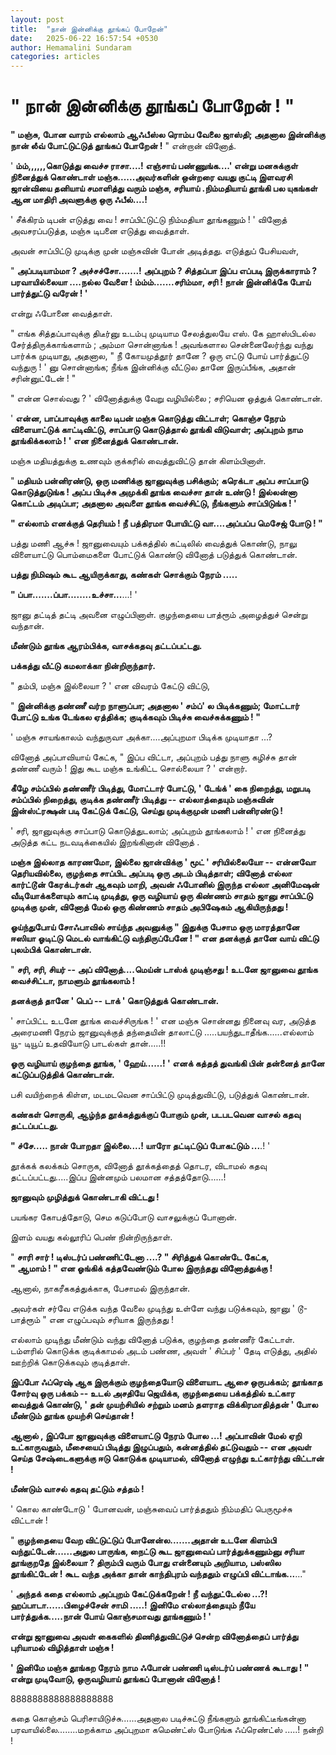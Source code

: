 ```yaml
---
layout: post
title:  "நான் இன்னிக்கு தூங்கப் போறேன்"
date:   2025-06-22 16:57:54 +0530
author: Hemamalini Sundaram
categories: articles
---
```


#  \" நான் இன்னிக்கு தூங்கப் போறேன் ! \" 

**" மஞ்சு, போன வாரம் எல்லாம் ஆஃபீஸ்ல ரொம்ப வேலை ஜாஸ்தி; அதனால இன்னிக்கு நான் லீவ்
போட்டுட்டுத் தூங்கப் போறேன் !** " என்றான் வினோத்.

' **ம்ம்,,,,,,கொடுத்து வைச்ச ராசா....! எஞ்சாய் பண்ணுங்க....' என்று மனசுக்குள்
நினைத்துக் கொண்டாள் மஞ்சு......அவர்களின் ஒன்றரை வயது குட்டி இளவரசி ஜான்வியை தனியாய்
சமாளித்து வரும் மஞ்சு, சரியாய் .நிம்மதியாய் தூங்கி பல யுகங்கள் ஆன மாதிரி அவளுக்கு
ஒரு ஃபீல்....!**

' சீக்கிரம் டிபன் எடுத்து வை ! சாப்பிட்டுட்டு நிம்மதியா தூங்கணும் ! ' வினோத்
அவசரப்படுத்த, மஞ்சு டிபனை எடுத்து வைத்தாள்.

அவன் சாப்பிட்டு முடிக்கு முன் மஞ்சுவின் போன் அடித்தது. எடுத்துப் பேசியவள்,

" **அப்படியாம்மா ? அச்சச்சோ.......! அப்புறம் ? சித்தப்பா இப்ப எப்படி இருக்காராம் ?
பரவாயில்லையா ....நல்ல வேளை ! ம்ம்ம்.......சரிம்மா, சரி ! நான் இன்னிக்கே போய்
பார்த்துட்டு வரேன் ! '**

என்று ஃபோனை வைத்தாள்.

" எங்க சித்தப்பாவுக்கு திடீர்னு உடம்பு முடியாம சேலத்துலயே எஸ். கே ஹாஸ்பிடல்ல
சேர்த்திருக்காங்களாம் ; அம்மா சொன்னாங்க ! அவங்களால சென்னைலேர்ந்து வந்து பார்க்க
முடியாது, அதனால, " நீ கோயமுத்தூர் தானே ? ஒரு எட்டு போய் பார்த்துட்டு வந்துரு ! '
னு சொன்னாங்க; நீங்க இன்னிக்கு வீட்டுல தானே இருப்பீங்க, அதான் சரின்னுட்டேன் ! "

" என்ன சொல்வது ? ' வினோத்துக்கு வேறு வழியில்லை ; சரியென ஒத்துக் கொண்டான்.

' **என்ன, பாப்பாவுக்கு காலை டிபன் மஞ்சு கொடுத்து விட்டாள்; கொஞ்ச நேரம் விளையாட்டுக்
காட்டிவிட்டு, சாப்பாடு கொடுத்தால் தூங்கி விடுவாள்; அப்புறம் நாம தூங்கிக்கலாம் ! ' என
நினைத்துக் கொண்டான்.**

மஞ்சு மதியத்துக்கு உணவும் குக்கரில் வைத்துவிட்டு தான் கிளம்பினாள்.

" **மதியம் பன்னிரண்டு, ஒரு மணிக்கு ஜானுவுக்கு பசிக்கும்; கரெக்டா அப்ப சாப்பாடு
கொடுத்துடுங்க ! அப்ப பிடிச்சு அமுக்கி தூங்க வைச்சா தான் உண்டு ! இல்லன்னா கொட்டம்
அடிப்பா; அதனால அவளை தூங்க வைச்சிட்டு, நீங்களும் சாப்பிடுங்க ! '**

**" எல்லாம் எனக்குத் தெரியம் ! நீ பத்திரமா போயிட்டு வா....அப்பப்ப மெசேஜ் போடு ! "**

பத்து மணி ஆச்சு ! ஜானுவையும் பக்கத்தில் கட்டிலில் வைத்துக் கொண்டு, நாலு விளையாட்டு
பொம்மைகளை போட்டுக் கொண்டு வினோத் படுத்துக் கொண்டான்.

**பத்து நிமிஷம் கூட ஆயிருக்காது, கண்கள் சொக்கும் நேரம் .....**

**" ப்பா.......ப்பா........உச்சா...**...! '

ஜானு தட்டித் தட்டி அவனை எழுப்பினாள். குழந்தையை பாத்ரூம் அழைத்துச் சென்று வந்தான்.

**மீண்டும் தூங்க ஆரம்பிக்க, வாசக்கதவு தட்டப்பட்டது.**

**பக்கத்து வீட்டு கமலாக்கா நின்றிருந்தார்.**

" தம்பி, மஞ்சு இல்லையா ? ' என விவரம் கேட்டு விட்டு,

" **இன்னிக்கு தண்ணீ வர்ற நாளுப்பா; அதனால ' சம்ப்' ல பிடிக்கணும்; மோட்டார் போட்டு உங்க
டேங்கல ஏத்திக்க; குடிக்கவும் பிடிச்சு வைச்சுக்கணும் ! "**

' மஞ்சு சாயங்காலம் வந்துருவா அக்கா....அப்புறமா பிடிக்க முடியாதா ...?

வினோத் அப்பாவியாய் கேட்க, " இப்ப விட்டா, அப்புறம் பத்து நாளு கழிச்சு தான் தண்ணீ வரும்
! இது கூட மஞ்சு உங்கிட்ட சொல்லையா ? ' என்றார்.

**கீழே சம்ப்பில் தண்ணீர் பிடித்து, மோட்டார் போட்டு, ' டேங்க் ' கை நிறைத்து, மறுபடி
சம்ப்பில் நிறைத்து, குடிக்க தண்ணீர் பிடித்து -- எல்லாத்தையும் மஞ்சுவின் இன்ஸ்ட்ரக்ஷன் படி
கேட்டுக் கேட்டு, செய்து முடிக்குமுன் மணி பன்னிரண்டு !**

' சரி, ஜானுவுக்கு சாப்பாடு கொடுத்துடலாம்; அப்புறம் தூங்கலாம் ! ' என நினைத்து
அடுத்த கட்ட நடவடிக்கையில் இறங்கினான் வினோத் .

**மஞ்சு இல்லாத காரணமோ, இல்லை ஜான்விக்கு ' மூட் ' சரியில்லையோ -- என்னவோ
தெரியவில்லை, குழந்தை சாப்பிட அப்படி ஒரு அடம் பிடித்தாள்; வினோத் எல்லா கார்ட்டூன்
கேரக்டர்கள் ஆகவும் மாறி, அவன் ஃபோனில் இருந்த எல்லா அனிமேஷன் வீடியோக்களையும் காட்டி
முடித்து, ஒரு வழியாய் ஒரு கிண்ணம் சாதம் ஜானு சாப்பிட்டு முடிக்கு முன், வினோத் மேல்
ஒரு கிண்ணம் சாதம் அபிஷேகம் ஆகியிருந்தது !**

**ஓய்ந்துபோய் சோஃபாவில் சாய்ந்த அவனுக்கு " இதுக்கு பேசாம ஒரு மாரத்தானே ஈஸியா
ஓடிட்டு மெடல் வாங்கிட்டு வந்திருப்பேனே ! " என தனக்குத் தானே வாய் விட்டு புலம்பிக்
கொண்டான்.**

" **சரி, சரி, சியர் -- அப் வினோத்....மெய்ன் டாஸ்க் முடிஞ்சது ! உடனே ஜானுவை தூங்க
வைச்சிட்டா, நாமளும் தூங்கலாம் !**

**தனக்குத் தானே ' பெப் -- டாக் ' கொடுத்துக் கொண்டான்.**

' சாப்பிட்ட உடனே தூங்க வைச்சிருங்க ! ' என மஞ்சு சொன்னது நினைவு வர, அடுத்த அரைமணி
நேரம் ஜானுவுக்குத் தந்தையின் தாலாட்டு .....பயந்துடாதீங்க......எல்லாம் யூ- டியூப்
உதவியோடு பாடல்கள் தான்.....!!

**ஓரு வழியாய் குழந்தை தூங்க, ' ஹேய்......! ' எனக் கத்தத் துவங்கி பின் தன்னைத் தானே
கட்டுப்படுத்திக் கொண்டான்.**

பசி வயிற்றைக் கிள்ள, மடமடவென சாப்பிட்டு முடித்துவிட்டு, படுத்துக் கொண்டான்.

**கண்கள் சொருகி, ஆழ்ந்த தூக்கத்துக்குப் போகும் முன், படபடவென வாசல் கதவு
தட்டப்பட்டது.**

**" ச்சே..... நான் போறதா இல்லை....! யாரோ தட்டிட்டுப் போகட்டும் ...**.! '

தூக்கக் கலக்கம் சொருக, வினோத் தூக்கத்தைத் தொடர, விடாமல் கதவு தட்டப்பட்டது.....இப்ப
இன்னமும் பலமான சத்தத்தோடு......!

**ஜானுவும் முழித்துக் கொண்டாகி விட்டது !**

பயங்கர கோபத்தோடு, செம கடுப்போடு வாசலுக்குப் போனான்.

இளம் வயது கல்லூரிப் பெண் நின்றிருந்தாள்.

" **சாரி சார் ! டிஸ்டர்ப் பண்ணிட்டேனா ....? " சிரித்துக் கொண்டே கேட்க,\
" ஆமாம் ! " என ஓங்கிக் கத்தவேண்டும் போல இருந்தது வினோத்துக்கு !**

ஆனால், நாகரீககத்துக்காக, பேசாமல் இருந்தான்.

அவர்கள் சர்வே எடுக்க வந்த வேலை முடிந்து உள்ளே வந்து படுக்கவும், ஜானு ' டூ- பாத்ரூம்
" என எழுப்பவும் சரியாக இருந்தது !

எல்லாம் முடிந்து மீண்டும் வந்து வினோத் படுக்க, குழந்தை தண்ணீர் கேட்டாள். டம்ளரில் கொடுக்க
குடிக்காமல் அடம் பண்ண, அவள் ' சிப்பர் ' தேடி எடுத்து, அதில் ஊற்றிக் கொடுக்கவும்
குடித்தாள்.

**இப்போ ஃப்ரெஷ் ஆக இருக்கும் குழந்தையோடு விளையாட ஆசை ஒருபக்கம்; தூங்காத சோர்வு ஒரு
பக்கம் -- உடல் அசதியே ஜெயிக்க, குழந்தையை பக்கத்தில் உட்கார வைத்துக் கொண்டு, ' தன்
முயற்சியில் சற்றும் மனம் தளராத விக்கிரமாதித்தன் ' போல மீண்டும் தூங்க முயற்சி செய்தான்
!**

**ஆனால் , இப்போ ஜானுவுக்கு விளையாட்டு நேரம் போல ...! அப்பாவின் மேல் ஏறி
உட்காருவதும், மீசையைப் பிடித்து இழுப்பதும், கன்னத்தில் தட்டுவதும் -- என அவள் செய்த
சேஷ்டைகளுக்கு ஈடு கொடுக்க முடியாமல், வினோத் எழுந்து உட்கார்ந்து விட்டான் !**

**மீண்டும் வாசல் கதவு தட்டும் சத்தம் !**

' கொல காண்டோடு ' போனவன், மஞ்சுவைப் பார்த்ததும் நிம்மதிப் பெருமூச்சு விட்டான் !

" **குழந்தையை வேற விட்டுட்டுப் போனேன்ல.......அதான் உடனே கிளம்பி
வந்துட்டேன்......அதுல பாருங்க, நைட்டு கூட ஜானுவைப் பார்த்துக்கணும்னு சரியா
தூங்குறதே இல்லையா ? திரும்பி வரும் போது என்னையும் அறியாம, பஸ்ஸில தூங்கிட்டேன் !
கூட வந்த அக்கா தான் காந்திபுரம் வந்ததும் எழுப்பி விட்டாங்க...**..."

' **அந்தக் கதை எல்லாம் அப்புறம் கேட்டுக்கறேன் ! நீ வந்துட்டேல்ல ...?!
ஹப்பாடா......பிழைச்சேன் சாமி .....! இனிமே எல்லாத்தையும் நீயே பார்த்துக்க.....நான்
போய் கொஞ்சமாவது தூங்கணும் ! '**

**என்று ஜானுவை அவள் கைகளில் திணித்துவிட்டுச் சென்ற வினோத்தைப் பார்த்து புரியாமல்
விழித்தாள் மஞ்சு !**

**' இனிமே மஞ்சு தூங்கற நேரம் நாம ஃபோன் பண்ணி டிஸ்டர்ப் பண்ணக் கூடாது ! " என்று
முடிவோடு, ஒருவழியாய் தூங்கப் போனான் வினோத் !**

8888888888888888888

கதை கொஞ்சம் பெரிசாயிடுச்சு\...\...அதனால படிச்சுட்டு நீங்களும் தூங்கிட்டீங்கன்னா
பரவாயில்லை\...\.....மறக்காம அப்புறமா கமெண்ட்ஸ் போடுங்க ஃப்ரெண்ட்ஸ் \.....! நன்றி !
